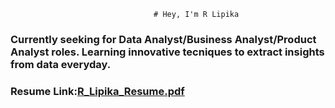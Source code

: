                                     # Hey, I'm R Lipika 
 ### Currently seeking for Data Analyst/Business Analyst/Product Analyst roles.                      Learning innovative tecniques to extract insights from data everyday.


### Resume Link:[R_Lipika_Resume.pdf](https://github.com/Lipika824/Fitbit-Fitness-Tracker/files/9079485/R_Lipika_Resume.pdf)

